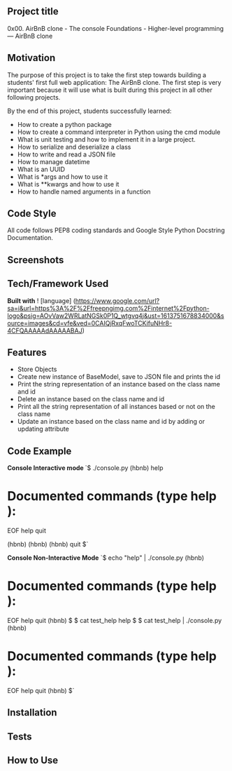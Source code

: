 ## Project title
0x00. AirBnB clone - The console
Foundations - Higher-level programming ― AirBnB clone

## Motivation
The purpose of this project is to take the first step towards building a students' first full web application: The AirBnB clone. The first step is very important because it will use what is built during this project in all other following projects.

By the end of this project, students successfully learned:
- How to create a python package
- How to create a command interpreter in Python using the cmd module
- What is unit testing and how to implement it in a large project.
- How to serialize and deserialize a class
- How to write and read a JSON file
- How to manage datetime
- What is an UUID
- What is *args and how to use it
- What is **kwargs and how to  use it
- How to handle named arguments in a function

## Code Style
All code follows PEP8 coding standards and Google Style Python Docstring Documentation.

## Screenshots

## Tech/Framework Used
<b>Built with</b>
! [language] (https://www.google.com/url?sa=i&url=https%3A%2F%2Ffreepngimg.com%2Finternet%2Fpython-logo&psig=AOvVaw2WRLatNGSk0P1Q_wtgvq4j&ust=1613751678834000&source=images&cd=vfe&ved=0CAIQjRxqFwoTCKifuNHr8-4CFQAAAAAdAAAAABAJ)

## Features
- Store Objects
- Create new instance of BaseModel, save to JSON file and prints the id
- Print the string representation of an instance based on the class name and id
- Delete an instance based on the class name and id
- Print all the string representation of all instances based or not on the class name
- Update an instance based on the class name and id by adding or updating attribute

## Code Example

<b> Console Interactive mode </b>
`$ ./console.py
(hbnb) help

Documented commands (type help <topic>):
========================================
EOF  help  quit

(hbnb)
(hbnb)
(hbnb) quit
$`

<b> Console Non-Interactive Mode</b>
`$ echo "help" | ./console.py
(hbnb)

Documented commands (type help <topic>):
========================================
EOF  help  quit
(hbnb)
$
$ cat test_help
help
$
$ cat test_help | ./console.py
(hbnb)

Documented commands (type help <topic>):
========================================
EOF  help  quit
(hbnb)
$`

## Installation


## Tests


## How to Use
